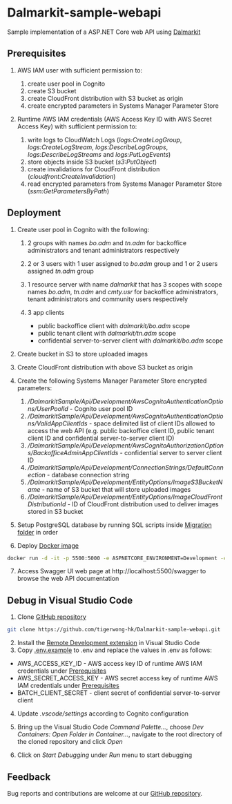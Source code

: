 # Dalmarkit-sample-webapi

Sample implementation of a ASP.NET Core web API using [Dalmarkit][dalmarkit]

## Prerequisites

1. AWS IAM user with sufficient permission to:

    1. create user pool in Cognito
    2. create S3 bucket
    3. create CloudFront distribution with S3 bucket as origin
    4. create encrypted parameters in Systems Manager Parameter Store

2. Runtime AWS IAM credentials (AWS Access Key ID with AWS Secret Access Key) with sufficient permission to:

    1. write logs to CloudWatch Logs (_logs:CreateLogGroup_, _logs:CreateLogStream_, _logs:DescribeLogGroups_, _logs:DescribeLogStreams_ and _logs:PutLogEvents_)
    2. store objects inside S3 bucket (_s3:PutObject_)
    3. create invalidations for CloudFront distribution (_cloudfront:CreateInvalidation_)
    4. read encrypted parameters from Systems Manager Parameter Store (_ssm:GetParametersByPath_)

## Deployment

1. Create user pool in Cognito with the following:

    1. 2 groups with names _bo.adm_ and _tn.adm_ for backoffice administrators and tenant administrators respectively
    2. 2 or 3 users with 1 user assigned to _bo.adm_ group and 1 or 2 users assigned _tn.adm_ group
    3. 1 resource server with name _dalmarkit_ that has 3 scopes with scope names _bo.adm_, _tn.adm_ and _cmty.usr_ for backoffice administrators, tenant administrators and community users respectively
    4. 3 app clients

        - public backoffice client with _dalmarkit/bo.adm_ scope
        - public tenant client with _dalmarkit/tn.adm_ scope
        - confidential server-to-server client with _dalmarkit/bo.adm_ scope

2. Create bucket in S3 to store uploaded images
3. Create CloudFront distribution with above S3 bucket as origin
4. Create the following Systems Manager Parameter Store encrypted parameters:

    1. _/DalmarkitSample/Api/Development/AwsCognitoAuthenticationOptions/UserPoolId_ - Cognito user pool ID
    2. _/DalmarkitSample/Api/Development/AwsCognitoAuthenticationOptions/ValidAppClientIds_ - space delimited list of client IDs allowed to access the web API (e.g. public backoffice client ID, public tenant client ID and confidential server-to-server client ID)
    3. _/DalmarkitSample/Api/Development/AwsCognitoAuthorizationOptions/BackofficeAdminAppClientIds_ - confidential server to server client ID
    4. _/DalmarkitSample/Api/Development/ConnectionStrings/DefaultConnection_ - database connection string
    5. _/DalmarkitSample/Api/Development/EntityOptions/ImageS3BucketName_ - name of S3 bucket that will store uploaded images
    6. _/DalmarkitSample/Api/Development/EntityOptions/ImageCloudFrontDistributionId_ - ID of CloudFront distribution used to deliver images stored in S3 bucket

5. Setup PostgreSQL database by running SQL scripts inside [Migration folder][migration] in order

6. Deploy [Docker image][dockerimage]

```sh
docker run -d -it -p 5500:5000 -e ASPNETCORE_ENVIRONMENT=Development -e AWS_ACCESS_KEY_ID=<AwsAccessKeyId> -e AWS_SECRET_ACCESS_KEY=<AwsSecretAccessKey> tigerwonghk/dalmarkit-sample-webapi
```

7. Access Swagger UI web page at http://localhost:5500/swagger to browse the web API documentation

## Debug in Visual Studio Code

1. Clone [GitHub repository][repository]

```sh
git clone https://github.com/tigerwong-hk/Dalmarkit-sample-webapi.git
```

2. Install the [Remote Development extension][remotedev] in Visual Studio Code
3. Copy [.env.example][envexample] to .env and replace the values in .env as follows:

-   AWS_ACCESS_KEY_ID - AWS access key ID of runtime AWS IAM credentials under [Prerequisites][prerequisites]
-   AWS_SECRET_ACCESS_KEY - AWS secret access key of runtime AWS IAM credentials under [Prerequisites][prerequisites]
-   BATCH_CLIENT_SECRET - client secret of confidential server-to-server client

4. Update _.vscode/settings_ according to Cognito configuration

5. Bring up the Visual Studio Code _Command Palette..._, choose _Dev Containers: Open Folder in Container..._, navigate to the root directory of the cloned repository and click _Open_
6. Click on _Start Debugging_ under _Run_ menu to start debugging

## Feedback

Bug reports and contributions are welcome at our [GitHub repository][repository].

<!-- LINKS -->

[dalmarkit]: https://github.com/tigerwong-hk/Dalmarkit
[dockerimage]: https://hub.docker.com/r/tigerwonghk/dalmarkit-sample-webapi
[envexample]: .env.example
[migration]: src/Dalmarkit.Sample.WebApi/Migrations
[prerequisites]: #prerequisites
[remotedev]: https://marketplace.visualstudio.com/items?itemName=ms-vscode-remote.vscode-remote-extensionpack
[repository]: https://github.com/tigerwong-hk/Dalmarkit-sample-webapi
